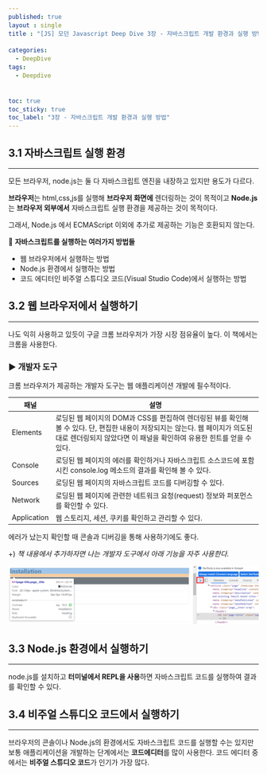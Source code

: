 ```yaml
---
published: true
layout : single
title : "[JS] 모던 Javascript Deep Dive 3장 - 자바스크립트 개발 환경과 실행 방법"

categories:
  - DeepDive
tags:
  - Deepdive


toc: true
toc_sticky: true
toc_label: "3장 - 자바스크립트 개발 환경과 실행 방법"
---
```


## 3.1 자바스크립트 실행 환경

---

모든 브라우저, node.js는 둘 다 자바스크립트 엔진을 내장하고 있지만 용도가 다르다.

**브라우저**는 html,css,js를 실행해 **브라우저 화면에** 렌더링하는 것이 목적이고 **Node.js**는 **브라우저 외부에서** 자바스크립트 실행 환경을 제공하는 것이 목적이다.

그래서, Node.js 에서 ECMAScript 이외에 추가로 제공하는 기능은 호환되지 않는다. 

🧐 **자바스크립트를 실행하는 여러가지 방법들**

- 웹 브라우저에서 실행하는 방법
- Node.js 환경에서 실행하는 방법
- 코드 에디터인 비주얼 스튜디오 코드(Visual Studio Code)에서 실행하는 방법

## 3.2 웹 브라우저에서 실행하기

---

나도 익히 사용하고 있듯이 구글 크롬 브라우저가 가장 시장 점유율이 높다. 이 책에서는 크롬을 사용한다.

### ▶  개발자 도구

크롬 브라우저가 제공하는 개발자 도구는 웹 애플리케이션 개발에 필수적이다.

| 패널 | 설명 |
| --- | --- |
| Elements | 로딩된 웹 페이지의 DOM과 CSS를 편집하여 렌더링된 뷰를 확인해 볼 수 있다. 단, 편집한 내용이 저장되지는 않는다. 웹 페이지가 의도된 대로 렌더링되지 않았다면 이 패널을 확인하여 유용한 힌트를 얻을 수 있다. |
| Console | 로딩된 웹 페이지의 에러를 확인하거나 자바스크립트 소스코드에 포함시킨 console.log 메소드의 결과를 확인해 볼 수 있다. |
| Sources | 로딩된 웹 페이지의 자바스크립트 코드를 디버깅할 수 있다. |
| Network | 로딩된 웹 페이지에 관련한 네트워크 요청(request) 정보와 퍼포먼스를 확인할 수 있다. |
| Application | 웹 스토리지, 세션, 쿠키를 확인하고 관리할 수 있다. |

에러가 났는지 확인할 때 콘솔과 디버깅을 통해 사용하기에도 좋다. 

+) *책 내용에서 추가하자면 나는 개발자 도구에서 아래 기능을 자주 사용한다.*

![Untitled](/assets/images/3-1.png)

## 3.3 Node.js 환경에서 실행하기

---

node.js를 설치하고 **터미널에서 REPL을 사용**하면 자바스크립트 코드를 실행하여 결과를 확인할 수 있다. 

## 3.4 비주얼 스튜디오 코드에서 실행하기

---

브라우저의 콘솔이나 Node.js의 환경에서도 자바스크립트 코드를 실행할 수는 있지만 보통 애플리케이션을 개발하는 단계에서는 **코드에디터**를 많이 사용한다. 코드 에디터 중에서는 **비주얼 스튜디오 코드**가 인기가 가장 많다.